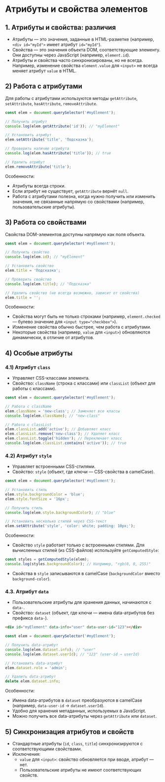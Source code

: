 # Атрибуты и свойства элементов

## 1. Атрибуты и свойства: различия

- Атрибуты — это значения, заданные в HTML-разметке (например, `<div id="myId">` имеет атрибут `id="myId"`).
- Свойства — это значения объекта DOM, соответствующие элементу. Они доступны через JavaScript (например, `element.id`).
- Атрибуты и свойства часто синхронизированы, но не всегда. Например, изменение свойства `element.value` для `<input>` не всегда меняет атрибут `value` в HTML.

## 2) Работа с атрибутами

Для работы с атрибутами используются методы `getAttribute`, `setAttribute`, `hasAttribute`, `removeAttribute`.

```js
const elem = document.querySelector('#myElement');

// Получить атрибут
console.log(elem.getAttribute('id')); // "myElement"

// Установить атрибут
elem.setAttribute('title', 'Подсказка');

// Проверить наличие атрибута
console.log(elem.hasAttribute('title')); // true

// Удалить атрибут
elem.removeAttribute('title');
```
Особенности:
- Атрибуты всегда строки.
- Если атрибут не существует, `getAttribute` вернёт `null`.
- Работа с атрибутами полезна, когда нужно получить или изменить значения, не связанные напрямую со свойствами (например, пользовательские атрибуты).

## 3) Работа со свойствами

Свойства DOM-элементов доступны напрямую как поля объекта.

```js
const elem = document.querySelector('#myElement');

// Получить свойство
console.log(elem.id); // "myElement"

// Установить свойство
elem.title = 'Подсказка';

// Проверить свойство
console.log(elem.title); // "Подсказка"

// Удалить свойство (не всегда возможно, зависит от свойства)
elem.title = '';
```

Особенности:
- Свойства могут быть не только строками (например, `element.checked` — булево значение для `<input type="checkbox">`).
- Изменение свойства обычно быстрее, чем работа с атрибутами.
- Некоторые свойства (например, `value` для `<input>`) обновляются динамически, в отличие от атрибутов.

## 4) Особые атрибуты

### 4.1) Атрибут `class`

- Управляет CSS-классами элемента.
- Свойство: `className` (строка с классами) или `classList` (объект для работы с классами).

```js
const elem = document.querySelector('#myElement');

// Работа с className
elem.className = 'new-class'; // Заменяет все классы
console.log(elem.className); // "new-class"

// Работа с classList
elem.classList.add('active'); // Добавляет класс
elem.classList.remove('new-class'); // Удаляет класс
elem.classList.toggle('hidden'); // Переключает класс
console.log(elem.classList.contains('active')); // true
```

### 4.2) Атрибут `style`

- Управляет встроенными CSS-стилями.
- Свойство: `style` (объект, где ключи — CSS-свойства в camelCase).

```js
const elem = document.querySelector('#myElement');

// Установить стиль
elem.style.backgroundColor = 'blue';
elem.style.fontSize = '16px';

// Получить стиль
console.log(elem.style.backgroundColor); // "blue"

// Установить несколько стилей через CSS-текст
elem.setAttribute('style', 'color: white; padding: 10px;');
```
Особенности:
- Свойство `style` работает только с встроенными стилями. Для вычисленных стилей (из CSS-файлов) используйте `getComputedStyle`:
```js
const styles = getComputedStyle(elem);
console.log(styles.backgroundColor); // Например, "rgb(0, 0, 255)"
```

- Свойства в `style` записываются в camelCase (`backgroundColor` вместо `background-color`).

### 4.3. Атрибут `data`

- Пользовательские атрибуты для хранения данных, начинаются с `data-`.
- Свойство: `dataset` (объект, где ключи — имена data-атрибутов без префикса `data-`).

```html
<div id="myElement" data-info="user" data-user-id="123"></div>
```

```js
const elem = document.querySelector('#myElement');

// Получить data-атрибут
console.log(elem.dataset.info); // "user"
console.log(elem.dataset.userId); // "123" (user-id → userId)

// Установить data-атрибут
elem.dataset.role = 'admin';

// Удалить data-атрибут
delete elem.dataset.info;
```

Особенности:
- Имена data-атрибутов в `dataset` преобразуются в camelCase (например, `data-user-id` → `dataset.userId`).
- Удобно для хранения метаданных, используемых в JavaScript.
- Можно получить все data-атрибуты через `getAttribute` или `dataset`.

## 5) Синхронизация атрибутов и свойств

- Стандартные атрибуты (`id`, `class`, `title`) синхронизируются с соответствующими свойствами.
- Исключения:
  - `value` для `<input>`: свойство обновляется при вводе, атрибут — нет.
  - Пользовательские атрибуты не имеют соответствующих свойств.
